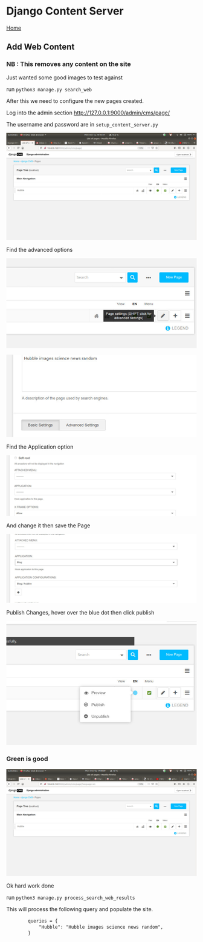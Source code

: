 # Django Content Server

[Home](https://github.com/Python-Marketing/django-content-server)

## Add Web Content
### NB : This removes any content on the site
Just wanted some good images to test against

run `python3 manage.py search_web`

After this we need to configure the new pages created.

Log into the admin section http://127.0.0.1:9000/admin/cms/page/

The username and password are in `setup_content_server.py`

![Page](edit_page.jpg)

Find the advanced options

![Page](advanced.jpg)

![Page](advanced2.jpg)

Find the Application option

![Page](application.jpg)

And change it then save the Page

![Page](application2.jpg)

Publish Changes, hover over the blue dot then click publish

![Page](application3.jpg)

### Green is good

![Page](green.jpg)

Ok hard work done

run `python3 manage.py process_search_web_results`


This will process the following query and populate the site.


```
        queries = {
            "Hubble": "Hubble images science news random",
        }
```